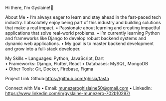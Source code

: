Hi there, I'm Gyslaine!👋

About Me
•	I’m always eager to learn and stay ahead in the fast-paced tech industry. I absolutely enjoy being part of this industry and building solutions that make a real impact. 
•	Passionate about learning and creating impactful applications that solve real-world problems.
•	I’m currently learning Python and frameworks like Django to develop robust backend systems and dynamic web applications.
•	My goal is to master backend development and grow into a full-stack developer.

My Skills
•	Languages: Python, JavaScript, Dart  
•	Frameworks: Django, Flutter, React
•	Databases: MySQL, MongoDB  
•	Other Tools: Git, Docker, Firebase, Figma

Project Link
Github:https://github.com/ghisia/fasta

Connect with Me
•	Email: munezeroghislaine50@gmail.com
•	LinkedIn: https://www.linkedin.com/in/gyslaine-munezero-702b10297/
  

